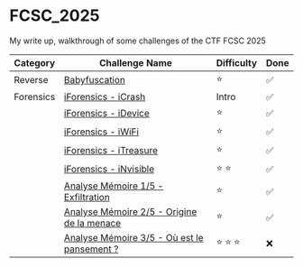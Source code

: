 # FCSC_2025
My write up, walkthrough of some challenges of the CTF FCSC 2025

| Category | Challenge Name | Difficulty | Done |
| -------- | -------------- | ---------- | ---- |
| Reverse | [Babyfuscation](./reverse/babyfuscation/README.md) | :star: | :white_check_mark: |
| Forensics | [iForensics - iCrash](./forensics/iForensics/iCrash/README.md) | Intro | :white_check_mark: |
|  | [iForensics - iDevice](./forensics/iForensics/iDevice/README.md) | :star: | :white_check_mark: |
|  | [iForensics - iWiFi](./forensics/iForensics/iWiFi/README.md) | :star: | :white_check_mark: |
|  | [iForensics - iTreasure](./forensics/iForensics/iTreasure/README.md) | :star: | :white_check_mark: |
|  | [iForensics - iNvisible](./forensics/iForensics/iNvisible/README.md) | :star: :star: | :white_check_mark: |
|  | [Analyse Mémoire 1/5 - Exfiltration](./forensics/analyse_memoire/1_Exfiltration/README.md) | :star: | :white_check_mark: |
|  | [Analyse Mémoire 2/5 - Origine de la menace](./forensics/analyse_memoire/2_Origine_de_la_menace/README.md) | :star: | :white_check_mark: |
|  | [Analyse Mémoire 3/5 - Où est le pansement ?](./forensics/analyse_memoire/3_Ou_est_le_pansement_?/README.md) | :star: :star: :star: | :x: |
